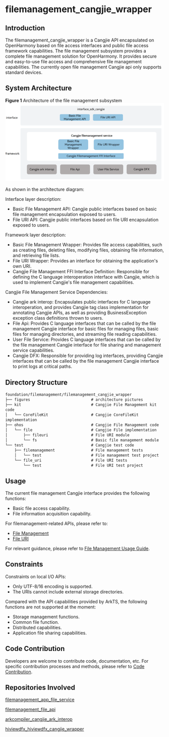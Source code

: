 # filemanagement_cangjie_wrapper

## Introduction

The filemanagement_cangjie_wrapper is a Cangjie API encapsulated on OpenHarmony based on file access interfaces and public file access framework capabilities. The file management subsystem provides a complete file management solution for OpenHarmony. It provides secure and easy-to-use file access and comprehensive file management capabilities. The currently open file management Cangjie api only supports standard devices.

## System Architecture

**Figure 1** Architecture of the file management subsystem
![filemanagement_cangjie_wrapper architecture](figures/filemanagement_cangjie_wrapper_architecture_en.png)

As shown in the architecture diagram:

Interface layer description:

- Basic File Management API: Cangjie public interfaces based on basic file management encapsulation exposed to users.
- File URI API: Cangjie public interfaces based on file URI encapsulation exposed to users.

Framework layer description:

- Basic File Management Wrapper: Provides file access capabilities, such as creating files, deleting files, modifying files, obtaining file information, and retrieving file lists.
- File URI Wrapper: Provides an interface for obtaining the application's own URI.
- Cangjie File Management FFI Interface Definition: Responsible for defining the C language interoperation interface with Cangjie, which is used to implement Cangjie's file management capabilities.

Cangjie File Management Service Dependencies:

- Cangjie ark interop: Encapsulates public interfaces for C language interoperation, and provides Cangjie tag class implementation for annotating Cangjie APIs, as well as providing BusinessException exception class definitions thrown to users.
- File Api: Provides C language interfaces that can be called by the file management Cangjie interface for basic files for managing files, basic files for managing directories, and streaming file reading capabilities.
- User File Service: Provides C language interfaces that can be called by the file management Cangjie interface for file sharing and management service capabilities.
- Cangjie DFX: Responsible for providing log interfaces, providing Cangjie interfaces that can be called by the file management Cangjie interface to print logs at critical paths.

## Directory Structure

```
foundation/filemanagement/filemanagement_cangjie_wrapper
├── figures                           # architecture pictures
├── kit                               # Cangjie File Management kit code
│   └── CoreFileKit                   # Cangjie CoreFileKit implementation
├── ohos                              # Cangjie File Management code
│   └── file                          # Cangjie File implementation
│       ├── fileuri                   # File URI module
│       └── fs                        # Basic file management module
└── test                              # Cangjie test code
    ├── filemanagement                # File management tests
    │   └── test                      # File management test project
    └── file_uri                      # File URI tests
        └── test                      # File URI test project
```

## Usage

The current file management Cangjie interface provides the following functions:

- Basic file access capability.
- File information acquisition capability.

For filemanagement-related APIs, please refer to:

-   [File Management](https://gitcode.com/openharmony-sig/arkcompiler_cangjie_ark_interop/blob/master/doc/API_Reference/source_en/apis/CoreFileKit/cj-apis-file_fs.md)
-   [File URI](https://gitcode.com/openharmony-sig/arkcompiler_cangjie_ark_interop/blob/master/doc/API_Reference/source_en/apis/CoreFileKit/cj-apis-file_fileuri.md)

For relevant guidance, please refer to [File Management Usage Guide](https://gitcode.com/openharmony-sig/arkcompiler_cangjie_ark_interop/blob/master/doc/Dev_Guide/source_en/file-management/cj-core-file-kit-intro.md).

## Constraints

Constraints on local I/O APIs:

-   Only UTF-8/16 encoding is supported.
-   The URIs cannot include external storage directories.

Compared with the API capabilities provided by ArkTS, the following functions are not supported at the moment:

- Storage management functions.
- Common file function.
- Distributed capabilities.
- Application file sharing capabilities.

## Code Contribution

Developers are welcome to contribute code, documentation, etc. For specific contribution processes and methods, please refer to [Code Contribution](https://gitcode.com/openharmony/docs/blob/master/en/contribute/code-contribution.md).

## Repositories Involved

[filemanagement_app_file_service](https://gitcode.com/openharmony/filemanagement_app_file_service/blob/master/README.md)

[filemanagement_file_api](https://gitcode.com/openharmony/filemanagement_file_api/blob/master/README.md)

[arkcompiler_cangjie_ark_interop](https://gitcode.com/openharmony-sig/arkcompiler_cangjie_ark_interop/blob/master/README.md)

[hiviewdfx_hiviewdfx_cangjie_wrapper](https://gitcode.com/openharmony-sig/hiviewdfx_hiviewdfx_cangjie_wrapper/blob/master/README.md)